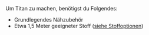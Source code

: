 Um Titan zu machen, benötigst du Folgendes:

*   Grundlegendes Nähzubehör
*   Etwa 1,5 Meter geeigneter Stoff ([siehe Stoffoptionen](/docs/patterns/titan/fabric))
